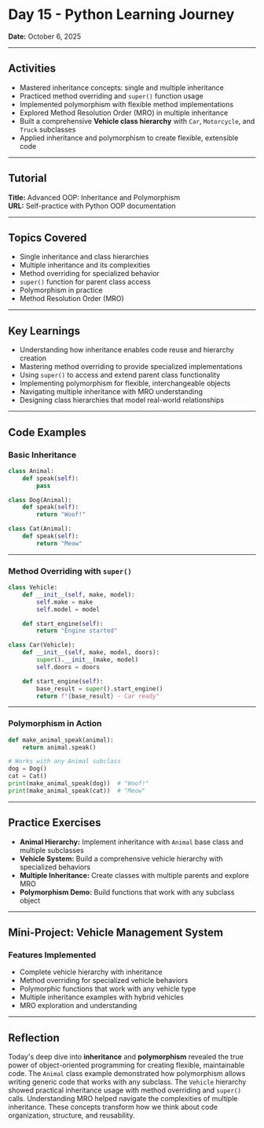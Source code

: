 # Day 15 - Python Learning Journey

**Date:** October 6, 2025

---

## Activities

- Mastered inheritance concepts: single and multiple inheritance
- Practiced method overriding and `super()` function usage
- Implemented polymorphism with flexible method implementations
- Explored Method Resolution Order (MRO) in multiple inheritance
- Built a comprehensive **Vehicle class hierarchy** with `Car`, `Motorcycle`, and `Truck` subclasses
- Applied inheritance and polymorphism to create flexible, extensible code

---

## Tutorial

**Title:** Advanced OOP: Inheritance and Polymorphism  
**URL:** Self-practice with Python OOP documentation

---

## Topics Covered

- Single inheritance and class hierarchies
- Multiple inheritance and its complexities
- Method overriding for specialized behavior
- `super()` function for parent class access
- Polymorphism in practice
- Method Resolution Order (MRO)

---

## Key Learnings

- Understanding how inheritance enables code reuse and hierarchy creation
- Mastering method overriding to provide specialized implementations
- Using `super()` to access and extend parent class functionality
- Implementing polymorphism for flexible, interchangeable objects
- Navigating multiple inheritance with MRO understanding
- Designing class hierarchies that model real-world relationships

---

## Code Examples

### Basic Inheritance

```python
class Animal:
    def speak(self):
        pass

class Dog(Animal):
    def speak(self):
        return "Woof!"

class Cat(Animal):
    def speak(self):
        return "Meow"
```

---

### Method Overriding with `super()`

```python
class Vehicle:
    def __init__(self, make, model):
        self.make = make
        self.model = model

    def start_engine(self):
        return "Engine started"

class Car(Vehicle):
    def __init__(self, make, model, doors):
        super().__init__(make, model)
        self.doors = doors

    def start_engine(self):
        base_result = super().start_engine()
        return f"{base_result} - Car ready"
```

---

### Polymorphism in Action

```python
def make_animal_speak(animal):
    return animal.speak()

# Works with any Animal subclass
dog = Dog()
cat = Cat()
print(make_animal_speak(dog))  # "Woof!"
print(make_animal_speak(cat))  # "Meow"
```

---

## Practice Exercises

- **Animal Hierarchy:** Implement inheritance with `Animal` base class and multiple subclasses
- **Vehicle System:** Build a comprehensive vehicle hierarchy with specialized behaviors
- **Multiple Inheritance:** Create classes with multiple parents and explore MRO
- **Polymorphism Demo:** Build functions that work with any subclass object

---

## Mini-Project: Vehicle Management System

### Features Implemented

- Complete vehicle hierarchy with inheritance
- Method overriding for specialized vehicle behaviors
- Polymorphic functions that work with any vehicle type
- Multiple inheritance examples with hybrid vehicles
- MRO exploration and understanding

---

## Reflection

Today's deep dive into **inheritance** and **polymorphism** revealed the true power of object-oriented programming for creating flexible, maintainable code.
The `Animal` class example demonstrated how polymorphism allows writing generic code that works with any subclass.
The `Vehicle` hierarchy showed practical inheritance usage with method overriding and `super()` calls.
Understanding MRO helped navigate the complexities of multiple inheritance.
These concepts transform how we think about code organization, structure, and reusability.

```

```

